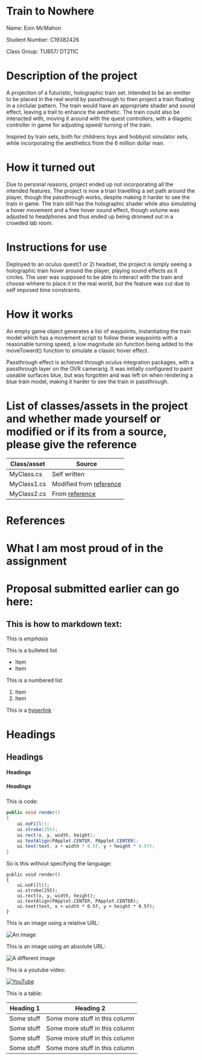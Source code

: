# Train to Nowhere

Name: Eoin McMahon

Student Number: C19382426

Class Group: TU857/ DT211C

# Description of the project
A projection of a futuristic, holographic train set. Intended to be an emitter to be placed in the real world by passthrough to then project a train floating in a circlular pattern. The train would have an appropriate shader and sound effect, leaving a trail to enhance the aesthetic. The train could also be interacted with, moving it around with the quest controllers, with a diagetic controller in game for adjusting speed/ turning of the train.

Inspired by train sets, both for childrens toys and hobbyist simulator sets, while incorporating the aesthetics from the 6 million dollar man.

# How it turned out
Due to personal reasons, project ended up not incorporating all the intended features. The project is now a trian travelling a set path around the player, though the passthrough works, despite making it harder to see the train in game. The train still has the holographic shader while also simulating a hover movement and a free hover sound effect, though volume was adjusted to headphones and thus ended up being dronwed out in a crowded lab room.

# Instructions for use
Deployed to an oculus quest(1 or 2) headset, the project is ismply seeing a holographic train hover around the player, playing sound effects as it circles. The user was supposed to be able to interact with the train and choose whhere to place it in the real world, but the feature was cut due to self imposed time constraints.

# How it works
An empty game object generates a list of waypoints, instantiating the train model which has a movement script to follow these waypoints with a reasonable turning speed, a low magnitude sin function being added to the moveToward() function to simulate a classic hover effect.

Passthrough effect is achieved through oculus integration packages, with a passthrough layer on the OVR camerarig. It was initially configured to paint useable surfaces blue, but was forgotten and was left on when rendering a blue train model, making it harder to see the train in passthrough.

# List of classes/assets in the project and whether made yourself or modified or if its from a source, please give the reference

| Class/asset | Source |
|-----------|-----------|
| MyClass.cs | Self written |
| MyClass1.cs | Modified from [reference]() |
| MyClass2.cs | From [reference]() |

# References

# What I am most proud of in the assignment

# Proposal submitted earlier can go here:

## This is how to markdown text:

This is *emphasis*

This is a bulleted list

- Item
- Item

This is a numbered list

1. Item
1. Item

This is a [hyperlink](http://bryanduggan.org)

# Headings
## Headings
#### Headings
##### Headings

This is code:

```Java
public void render()
{
	ui.noFill();
	ui.stroke(255);
	ui.rect(x, y, width, height);
	ui.textAlign(PApplet.CENTER, PApplet.CENTER);
	ui.text(text, x + width * 0.5f, y + height * 0.5f);
}
```

So is this without specifying the language:

```
public void render()
{
	ui.noFill();
	ui.stroke(255);
	ui.rect(x, y, width, height);
	ui.textAlign(PApplet.CENTER, PApplet.CENTER);
	ui.text(text, x + width * 0.5f, y + height * 0.5f);
}
```

This is an image using a relative URL:

![An image](images/p8.png)

This is an image using an absolute URL:

![A different image](https://bryanduggandotorg.files.wordpress.com/2019/02/infinite-forms-00045.png?w=595&h=&zoom=2)

This is a youtube video:

[![YouTube](http://img.youtube.com/vi/J2kHSSFA4NU/0.jpg)](https://www.youtube.com/watch?v=J2kHSSFA4NU)

This is a table:

| Heading 1 | Heading 2 |
|-----------|-----------|
|Some stuff | Some more stuff in this column |
|Some stuff | Some more stuff in this column |
|Some stuff | Some more stuff in this column |
|Some stuff | Some more stuff in this column |

